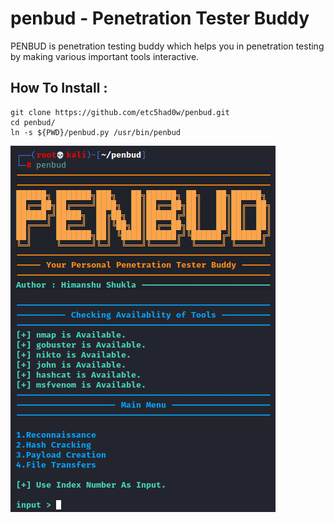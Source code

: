 # penbud - Penetration Tester Buddy

PENBUD is penetration testing buddy which helps you in penetration testing by making various important tools interactive.


## How To Install :  

```
git clone https://github.com/etc5had0w/penbud.git
cd penbud/
ln -s ${PWD}/penbud.py /usr/bin/penbud
```


![demo](https://github.com/etc5had0w/penbud/blob/main/demo.png?raw=true "Title")

